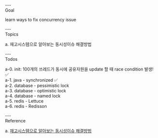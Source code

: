 ---\
Goal


learn ways to fix concurrency issue



---\
Topics


a. 재고시스템으로 알아보는 동시성이슈 해결방법




---\
Todos


a-0. init: 100개의 쓰레드가 동시에 공유자원을 update 할 때 race condition 발생! :white_check_mark:\
a-1. java - synchronized :white_check_mark:\
a-2. database - pessimistic lock\
a-3. database - optimistic lock\
a-4. database - named lock\
a-5. redis - Lettuce\
a-6. redis - Redisson




---\
Reference


a. [재고시스템으로 알아보는 동시성이슈 해결방법](https://www.inflearn.com/course/lecture?courseSlug=%EB%8F%99%EC%8B%9C%EC%84%B1%EC%9D%B4%EC%8A%88-%EC%9E%AC%EA%B3%A0%EC%8B%9C%EC%8A%A4%ED%85%9C&unitId=125484&tab=curriculum)

